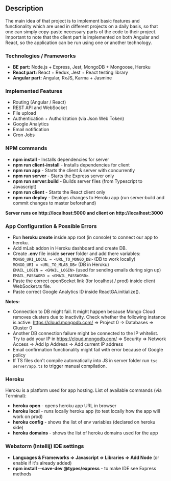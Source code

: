## Description 

The main idea of that project is to implement basic features and functionality which are used in different projects on a 
daily basis, so that one can simply copy-paste necessary parts of the code to their project. Important to note that the 
client part is implemented on both Angular and React, so the application can be run using one or another technology.     

### Technologies / Frameworks

  - **BE part:** Node.js + Express, Jest, MongoDB + Mongoose, Heroku
  - **React part:** React + Redux, Jest + React testing library 
  - **Angular part:** Angular, RxJS, Karma + Jasmine
  
### Implemented Features

  - Routing (Angular / React)
  - REST API and WebSocket 
  - File upload 
  - Authentication + Authorization (via Json Web Token)
  - Google Analytics
  - Email notification
  - Cron Jobs

### NPM commands
  
  - **npm install** - Installs dependencies for server 
  - **npm run client-install** - Installs dependencies for client 
  - **npm run app** - Starts the client & server with concurrently 
  - **npm run server** - Starts the Express server only 
  - **npm run server:build** - Builds server files (from Typescript to Javascript)  
  - **npm run client** - Starts the React client only 
  - **npm run deploy** - Deploys changes to Heroku app (run server:build and commit changes to master beforehand) 
   
**Server runs on http://localhost:5000 and client on http://localhost:3000**

### App Configuration & Possible Errors

  - Run **heroku create** inside app root (in console) to connect our app to heroku.
  - Add mLab addon in Heroku dashboard and create DB. 
  - Create **.env** file inside **server** folder and add there variables: <br/>
  `MONGO_URI_LOCAL = <URL_TO_MONGO_DB>` (DB to work locally) <br/>
  `MONGO_URI = <URL_TO_MLAB_DB>` (DB in Heroku)<br/>
  `EMAIL_LOGIN = <GMAIL_LOGIN>` (used for sending emails during sign up)<br/>
  `EMAIL_PASSWORD = <GMAIL_PASSWORD>`.
  - Paste the correct openSocket link (for localhost / prod) inside client WebSocket.ts file.
  - Paste correct Google Analytics ID inside ReactGA.initialize().
  
  **Notes:**
  
  - Connection to DB might fail. It might happen because Mongo Cloud removes clusters due to inactivity. Check whether 
  the following instance is active: https://cloud.mongodb.com/ => Project 0 => Databases => Cluster 0 
  - Another DB connection failure might be connected to the IP whitelist. Try to add your IP in 
  https://cloud.mongodb.com/ => Security => Network Access => Add Ip Address => Add current IP address 
  - Email confirmation functionality might fail with error because of Google policy
  - If TS files don't compile automatically into JS in server folder run `tsc server/app.ts` to trigger manual compilation.  
  
### Heroku
  
  Heroku is a platform used for app hosting. List of available commands (via Terminal):
  - **heroku open** - opens heroku app URL in browser
  - **heroku local** - runs locally heroku app (to test locally how the app will work on prod)
  - **heroku config** - shows the list of env variables (declared on heroku side)
  - **heroku domains** - shows the list of heroku domains used for the app 

### Webstorm (Intellij) IDE settings

  - **Languages & Frameworks => Javascript => Libraries => Add Node** (or enable if it's already added)
  - **npm install --save-dev @types/express** - to make IDE see Express methods  
 
